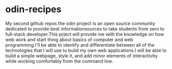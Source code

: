 # odin-recipes
My second github repos
the odin project is an open source community dedicated to provide best informationsources to take students from zero to full-stack developer.This prject will provide me with the knowledge on how web work and start thing about basics of computer and web programming.I'll be able to identify and differentiate between all of the technologies that I will use to build my own web applications.I will be able to build a simple webpage, style it, and add minor elements of interactivity while working comfortably from the command line.